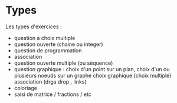 #  Types

Les types d'exercices :

- question à choix multiple 
- question ouverte (chaine ou integer)
- question de programmation 
- association
- question ouverte multiple (ou  séquence)
- question graphique :
        choix d'un point sur un plan,
        choix d'un ou plusieurs noeuds sur un graphe 
        choix graphique (choix multiple)
        association (drga drop , links)
- coloriage
- saisi de matrice /  fractions / etc 

<!---
Author :
Validator : Jordan
-->